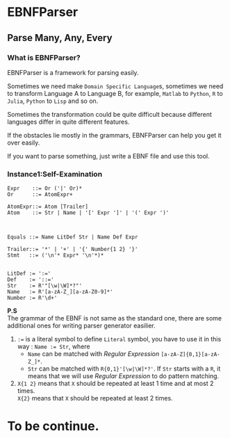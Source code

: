 


# EBNFParser
Parse Many, Any, Every
---------

### What is EBNFParser?

EBNFParser is a framework for parsing easily.

Sometimes we need make `Domain Specific Language`s, sometimes we need to transform Language A to Language B, for example, `Matlab` to `Python`, `R` to `Julia`, `Python` to `Lisp` and so on.

Sometimes the transformation could be quite difficult because different languages differ in quite different features.

If the obstacles lie mostly in the grammars, EBNFParser can help you get it over easily.

If you want to parse something, just write a EBNF file and use this tool.

### Instance1:Self-Examination

```BNF
Expr    ::= Or ('|' Or)*
Or      ::= AtomExpr+

AtomExpr::= Atom [Trailer] 
Atom    ::= Str | Name | '[' Expr ']' | '(' Expr ')' 



Equals ::= Name LitDef Str | Name Def Expr

Trailer::= '*' | '+' | '{' Number{1 2} '}'
Stmt   ::= ('\n'* Expr* '\n'*)*


LitDef := ':='
Def    := '::='
Str    := R'"[\w|\W]*?"'
Name   := R'[a-zA-Z_][a-zA-Z0-9]*'
Number := R'\d+'
```
**P.S**  
The grammar of the EBNF is not same as the standard one, there are some additional ones for writing parser generator easilier.  
1. `:=` is a literal symbol to define `Literal` symbol, you have to use it in this way : `Name := Str`, where  
    * `Name` can be matched with *Regular Expression* `[a-zA-Z]{0,1}[a-zA-Z_]*`.
    * `Str` can be matched with `R{0,1}'[\w|\W]*?'`. If `Str` starts with a `R`, it means that we will use *Regular Expression* to do pattern matching.
2. `X{1 2}` means that `X` should be repeated at least 1 time and at most 2 times.  
`X{2}` means that `X` should be repeated at least 2 times.


To be continue.
================








